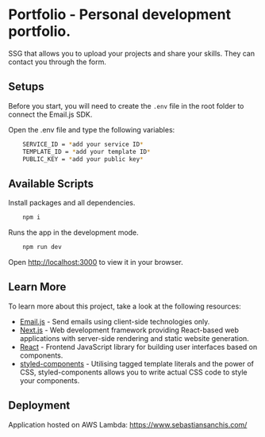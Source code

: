# Portfolio -  Personal development portfolio.

SSG that allows you to upload your projects and share your skills. They can contact you through the form.

## Setups

Before you start, you will need to create the <code>.env</code> file in the root folder to connect the Email.js SDK.

Open the .env file and type the following variables:

```bash
    SERVICE_ID = *add your service ID*
    TEMPLATE_ID = *add your template ID*
    PUBLIC_KEY = *add your public key*
```

## Available Scripts

Install packages and all dependencies.

```bash
    npm i
```

Runs the app in the development mode.

```bash
    npm run dev
```

Open [http://localhost:3000](http://localhost:3000) to view it in your browser.

## Learn More

To learn more about this project, take a look at the following resources:

- [Email.js](https://www.emailjs.com/) - Send emails using client-side technologies only.
- [Next.js](https://nextjs.org/) - Web development framework providing React-based web applications with server-side rendering and static website generation.
- [React](https://reactjs.org/) - Frontend JavaScript library for building user interfaces based on components.
- [styled-components](https://styled-components.com/) - Utilising tagged template literals and the power of CSS, styled-components allows you to write actual CSS code to style your components.

## Deployment

Application hosted on AWS Lambda: https://www.sebastiansanchis.com/
